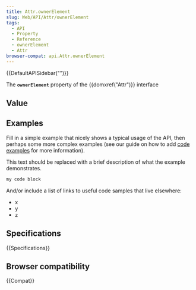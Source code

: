 ```yaml
---
title: Attr.ownerElement
slug: Web/API/Attr/ownerElement
tags:
  - API
  - Property
  - Reference
  - ownerElement
  - Attr
browser-compat: api.Attr.ownerElement
---
```

{{DefaultAPISidebar("")}}

The **`ownerElement`** property of the {{domxref("Attr")}} interface 

## Value



## Examples

Fill in a simple example that nicely shows a typical usage of the API, then perhaps some more complex examples (see our guide on how to add [code examples](/en-US/docs/MDN/Contribute/Structures/Code_examples) for more information).

This text should be replaced with a brief description of what the example demonstrates.

```js
my code block
```

And/or include a list of links to useful code samples that live elsewhere:

*   x
*   y
*   z

## Specifications

{{Specifications}}

## Browser compatibility

{{Compat}}


